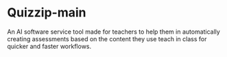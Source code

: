 # Quizzip-main

An AI software service tool made for teachers to help them in automatically creating assessments based on the content they use teach in class for quicker and faster workflows.
